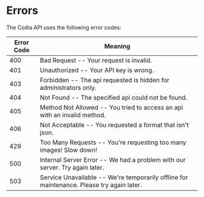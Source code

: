 # Errors

The Codia API uses the following error codes:


Error Code | Meaning
---------- | -------
400 | Bad Request -- Your request is invalid.
401 | Unauthorized -- Your API key is wrong.
403 | Forbidden -- The api requested is hidden for administrators only.
404 | Not Found -- The specified api could not be found.
405 | Method Not Allowed -- You tried to access an api with an invalid method.
406 | Not Acceptable -- You requested a format that isn't json.
429 | Too Many Requests -- You're requesting too many images! Slow down!
500 | Internal Server Error -- We had a problem with our server. Try again later.
503 | Service Unavailable -- We're temporarily offline for maintenance. Please try again later.
